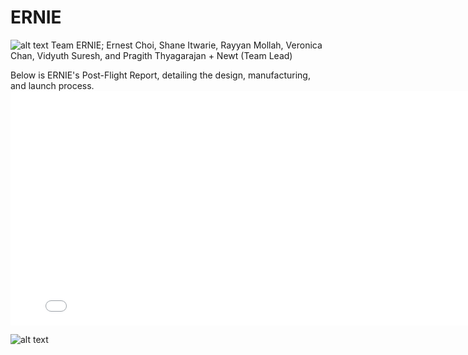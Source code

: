 # ERNIE

![alt text](DSCF7653.JPG)
Team ERNIE; Ernest Choi, Shane Itwarie, Rayyan Mollah, Veronica Chan, Vidyuth Suresh, and Pragith Thyagarajan + Newt (Team Lead)


Below is ERNIE's Post-Flight Report, detailing the design, manufacturing, and launch process.
<embed src="ERNIE_PFR_F2024 - Veronica Chan.pdf" width="800" height="375" 
 type="application/pdf">


![alt text](IMG_3804.jpg)

